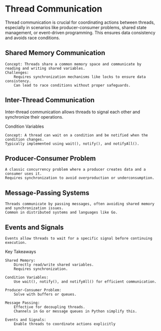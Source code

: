 # Thread Communication

Thread communication is crucial for coordinating actions between threads, especially in scenarios like producer-consumer problems, shared state management, or event-driven programming. This ensures data consistency and avoids race conditions.

## Shared Memory Communication

    Concept: Threads share a common memory space and communicate by reading and writing shared variables.
    Challenges:
        Requires synchronization mechanisms like locks to ensure data consistency.
        Can lead to race conditions without proper safeguards.

## Inter-Thread Communication

Inter-thread communication allows threads to signal each other and synchronize their operations.

Condition Variables

    Concept: A thread can wait on a condition and be notified when the condition changes.
    Typically implemented using wait(), notify(), and notifyAll().

## Producer-Consumer Problem

    A classic concurrency problem where a producer creates data and a consumer uses it.
    Requires synchronization to avoid overproduction or underconsumption.

## Message-Passing Systems

    Threads communicate by passing messages, often avoiding shared memory and synchronization issues.
    Common in distributed systems and languages like Go.

## Events and Signals

    Events allow threads to wait for a specific signal before continuing execution.

Key Takeaways

    Shared Memory:
        Directly read/write shared variables.
        Requires synchronization.

    Condition Variables:
        Use wait(), notify(), and notifyAll() for efficient communication.

    Producer-Consumer Problem:
        Solve with buffers or queues.

    Message Passing:
        Effective for decoupling threads.
        Channels in Go or message queues in Python simplify this.

    Events and Signals:
        Enable threads to coordinate actions explicitly    